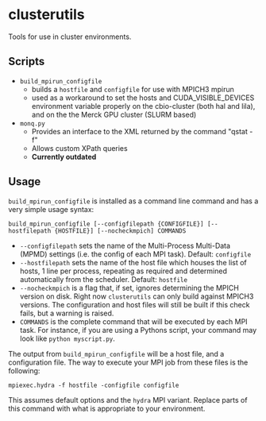 clusterutils
=============

Tools for use in cluster environments.

Scripts
-------

* `build_mpirun_configfile`
  * builds a `hostfile` and `configfile` for use with MPICH3 mpirun
  * used as a workaround to set the hosts and CUDA\_VISIBLE\_DEVICES environment variable properly on the cbio-cluster 
    (both hal and lila), and on the the Merck GPU cluster (SLURM based)
* `monq.py`
  * Provides an interface to the XML returned by the command "qstat -f"
  * Allows custom XPath queries
  * **Currently outdated**
  
Usage
-----

`build_mpirun_configfile` is installed as a command line command and has a very simple usage syntax:
```shell
build_mpirun_configfile [--configfilepath {CONFIGFILE}] [--hostfilepath {HOSTFILE}] [--nocheckmpich] COMMANDS
```
* `--configfilepath` sets the name of the Multi-Process Multi-Data (MPMD) settings (i.e. the config of each MPI task). 
  Default: `configfile`
* `--hostfilepath` sets the name of the host file which houses the list of hosts, 1 line per process, repeating as 
  required and determined automatically from the scheduler.
  Default: `hostfile`
* `--nocheckmpich` is a flag that, if set, ignores determining the MPICH version on disk. Right now `clusterutils` can 
  only build against MPICH3 versions. The configuration and host files will still be built if this check fails, but a 
  warning is raised.
* `COMMANDS` is the complete command that will be executed by each MPI task. For instance, if you are using a Pythons 
  script, your command may look like `python myscript.py`.
  
The output from `build_mpirun_configfile` will be a host file, and a configuration file. The way to execute your MPI 
job from these files is the following:
```shell
mpiexec.hydra -f hostfile -configfile configfile
```
This assumes default options and the `hydra` MPI variant. Replace parts of this command with what is appropriate to your
environment.
